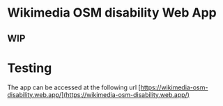 # Wikimedia OSM disability Web App

## WIP

# Testing 
The app can be accessed at the following url [https://wikimedia-osm-disability.web.app/](https://wikimedia-osm-disability.web.app/)

